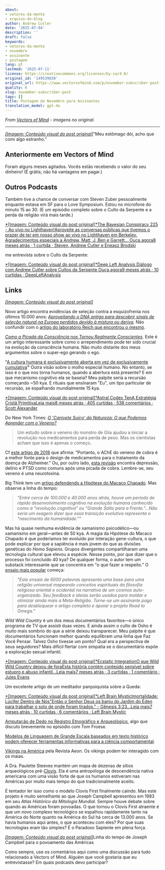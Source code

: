 ```yaml
---
about:
- vetores-da-mente
- arquivo-do-blog
author: Andrew Cutler
date: '2025-07-04'
description: ''
draft: false
keywords:
- vetores-da-mente
- novembro
- assinante
- postagem
lang: pt
lastmod: '2025-07-11'
license: https://creativecommons.org/licenses/by-sa/4.0/
original_id: '149539830'
original_url: https://www.vectorsofmind.com/p/november-subscriber-post
quality: 6
slug: november-subscriber-post
tags: []
title: Postagem de Novembro para Assinantes
translation_model: gpt-4o
---
```


*From [Vectors of Mind](https://www.vectorsofmind.com/p/november-subscriber-post) - imagens no original.*

---

[*[Imagem: Conteúdo visual do post original]*](https://substackcdn.com/image/fetch/$s_!bIyb!,f_auto,q_auto:good,fl_progressive:steep/https%3A%2F%2Fsubstack-post-media.s3.amazonaws.com%2Fpublic%2Fimages%2F2593f454-5833-42f1-90da-7de503a4ce14_626x621.png)"Meu estômago dói, acho que comi algo estranho."

## Anteriormente em Vectors of Mind

Foram alguns meses agitados. Vocês estão recebendo o valor do seu dinheiro! (É grátis; não há vantagens em pagar.)

## Outros Podcasts

Também tive a chance de conversar com Steven Zuber pessoalmente enquanto estava em SF para o Love Symposium. Estou no microfone do minuto 15 ao 30. (E um episódio completo sobre o Culto da Serpente e a perda da religião virá mais tarde.)

[*[Imagem: Conteúdo visual do post original]*The Bayesian Conspiracy 225 - Ao vivo no Lighthaven!Aproveite as conversas públicas que tivemos o prazer de ter em nosso show ao vivo no Lighthaven em Berkeley. Agradecimentos especiais a Andrew, Matt, J, Ben e Garrett… Ouça agora8 meses atrás · 1 curtida · Steven, Andrew Cutler e Eneasz Brodski](https://thebayesianconspiracy.substack.com/p/225-live-at-lighthaven)

me entrevista sobre o Culto da Serpente:

[*[Imagem: Conteúdo visual do post original]*Deep Left Analysis Diálogo com Andrew Cutler sobre Cultos da Serpente Ouça agora9 meses atrás · 10 curtidas · DeepLeftAnalysis](https://deepleft.substack.com/p/dialogue-with-andrew-cutler-on-snake)

## Links

[*[Imagem: Conteúdo visual do post original]*](https://substackcdn.com/image/fetch/$s_!95Qh!,f_auto,q_auto:good,fl_progressive:steep/https%3A%2F%2Fsubstack-post-media.s3.amazonaws.com%2Fpublic%2Fimages%2F95174c6a-d1fa-43d9-9f5d-dd0b08a38e1d_1344x896.png)

Novo artigo encontra evidências de seleção contra a esquizofrenia nos últimos 10.000 anos: _[Aproveitando o DNA antigo para descobrir sinais de seleção natural na Europa perdidos devido à mistura ou deriva](https://www.nature.com/articles/s41467-024-53852-8)._ Não confundir com o [artigo do laboratório Reich que encontrou o mesmo](https://www.vectorsofmind.com/i/148733976/new-findings-on-human-adaptation).

_[Como a Picada da Consciência nos Tornou Realmente Conscientes](https://www.blogs.uni-mainz.de/fb05philosophie/files/2013/04/Frith_Metzinger_Regret_2016_penultimate.pdf)._ Este é um artigo interessante sobre como o arrependimento pode ter sido crucial na evolução da consciência humana. Não muito distante dos meus argumentos sobre o super-ego gerando o ego.

"[A cultura humana é exclusivamente aberta em vez de exclusivamente cumulativa](https://www.nature.com/articles/s41562-024-02035-y)**"** Outra visão sobre o molho especial humano. No entanto, se isso é o que nos torna humanos, quando a abertura está presente? E em que mecanismo cognitivo ela se baseia? Meu palpite seria a recursão começando ~50 kya. E rituais que ensinaram "Eu", um tipo particular de recursão, se espalhando mundialmente 15 kya.

[*[Imagem: Conteúdo visual do post original]*Astral Codex TenA Estratégia Cristã PrimitivaLeia mais8 meses atrás · 405 curtidas · 538 comentários · Scott Alexander](https://www.astralcodexten.com/p/the-early-christian-strategy)

Do New York Times: _[O 'Canivete Suíço' da Natureza: O que Podemos Aprender com o Veneno?](https://www.nytimes.com/2024/11/13/magazine/venom-animals-drugs-ozempic.html)_

> Um estudo sobre o veneno do monstro de Gila ajudou a iniciar a revolução nos medicamentos para perda de peso. Mas os cientistas acham que isso é apenas o começo.

Cf [este artigo de 2018](https://pmc.ncbi.nlm.nih.gov/articles/PMC6118079/#:~:text=Therefore%2C%20snake%20venom%20AChE%20is,to%20the%20synapses%20\(18\).) que afirma: "Portanto, o AChE do veneno de cobra é a melhor fonte para o design de medicamentos para o tratamento da doença de Alzheimer." Ou, por outro lado, [esta revisão](https://pmc.ncbi.nlm.nih.gov/articles/PMC7705584/) encontra depressão, delírio e PTSD como comuns após uma picada de cobra. Lembre-se, seu veneno é uma neurotoxina.

Big Think tem um [artigo defendendo a Hipótese do Macaco Chapado](https://bigthink.com/the-past/a-new-spin-on-the-stoned-ape-hypothesis/). Mas observe a linha do tempo:

> _"Entre cerca de 100.000 e 40.000 anos atrás, houve um período de rápido desenvolvimento cognitivo na evolução humana conhecido como a "revolução cognitiva" ou "Grande Salto para a Frente."…Não seria um exagero dizer que essa transição evolutiva representa o "nascimento da humanidade.""_

Mas há quase nenhuma evidência de xamanismo psicodélico—ou xamanismo em geral—antes de 50 kya. A magia da Hipótese do Macaco Chapado é que poderíamos ter evoluído por interação gene-cultura, o que pode explicar por que a sapiência é mais jovem do que as divisões genéticas do _Homo Sapiens_. Grupos divergentes compartilharam uma tecnologia cultural que elevou a espécie. Nesse ponto, por que dizer que o processo foi concluído 40 kya? De qualquer forma, o autor tem um substack interessante que se concentra em "o que fazer a respeito." O [ensaio mais popular](https://roadtoomega.substack.com/p/constructing-the-meta-religion-mapping) começa:

> _"Este ensaio de 6000 palavras apresenta uma base para uma religião universal mapeando conceitos espirituais da filosofia religiosa oriental e ocidental na narrativa de um cosmos auto-organizado. Seu feedback e ideias serão usados para moldar e otimizar ainda mais a Meta-Religião. Torne-se um assinante pago para desbloquear o artigo completo e apoiar o projeto Road to Omega."_

_Wild Wild Country_ é um dos meus documentários favoritos—o único programa de TV que assisti duas vezes. E ainda assim o culto de Osho é muito mais sombrio do que a série deixou transparecer. Meu palpite é que documentários funcionam melhor quando equilibram uma linha que Faz Você Pensar. Talvez Osho tivesse um ponto? Qual era a perspectiva de seus seguidores? Mais difícil flertar com simpatia se o documentário expõe a exploração sexual infantil.

[*[Imagem: Conteúdo visual do post original]*Ecstatic IntegrationO que Wild Wild Country deixou de foraEsta história contém conteúdo sensível sobre estupro e abuso infantil…Leia mais7 meses atrás · 3 curtidas · 1 comentário · Jules Evans](https://www.ecstaticintegration.org/p/what-wild-wild-country-left-out)

Um excelente artigo de um meditador panpsiquista sobre a Queda:

[*[Imagem: Conteúdo visual do post original]*Left Brain MysticImortalidade: Lúcifer Dentro de Nós"Então o Senhor Deus os baniu do Jardim do Éden para trabalhar o solo de onde foram tirados." - Gênesis 3:23…Leia mais7 meses atrás · 10 curtidas · 6 comentários · Left Brain Mystic](https://leftbrainmystic.substack.com/p/immortality-lucifer-within-us)

[Amputação de Dedo no Registro Etnográfico e Arqueológico](https://academic.oup.com/edited-volume/54436/chapter-abstract/481659639?redirectedFrom=fulltext&login=false), algo que discuto brevemente no episódio com Tom Froese.

[Modelos de Linguagem de Grande Escala baseados em texto histórico podem oferecer ferramentas informativas para a ciência comportamental](https://www.pnas.org/doi/10.1073/pnas.2407639121#bibliography).

[Vikings na América](https://aeon.co/essays/did-indigenous-americans-and-vikings-trade-in-the-year-1000) pela Revista Aeon. Os vikings podem ter interagido com os maias.

A Dra. Paulette Steeves mantém um mapa de dezenas de sítios arqueológicos pré-[Clovis](https://en.wikipedia.org/wiki/Clovis_culture). Ela é uma antropóloga de descendência nativa americana com uma visão forte de que os humanos estiveram nas Américas por muito mais tempo do que tradicionalmente aceito.

É tentador ler isso como o modelo Clovis First finalmente caindo. Mas este projeto é muito semelhante ao que Joseph Campbell apresentou em 1983 em seu _Atlas Histórico da Mitologia Mundial_. Sempre houve debate sobre quando as Américas foram povoadas. O que tornou o Clovis First atraente é que um novo complexo tecnológico se espalhou rapidamente tanto na América do Norte quanto na América do Sul há cerca de 13.000 anos. Se havia humanos aqui antes, o que aconteceu com eles? Por que suas tecnologias eram tão simples? É o Paradoxo Sapiente em plena força.

[*[Imagem: Conteúdo visual do post original]*](https://substackcdn.com/image/fetch/$s_!bElE!,f_auto,q_auto:good,fl_progressive:steep/https%3A%2F%2Fsubstack-post-media.s3.amazonaws.com%2Fpublic%2Fimages%2Fc2b7320b-ee1c-447b-bed8-513fa7c80299_936x1122.png)Linha do tempo de Joseph Campbell para o povoamento das Américas

Como sempre, use os comentários aqui como uma discussão para tudo relacionado a Vectors of Mind. Alguém que você gostaria que eu entrevistasse? Em quais podcasts devo participar?